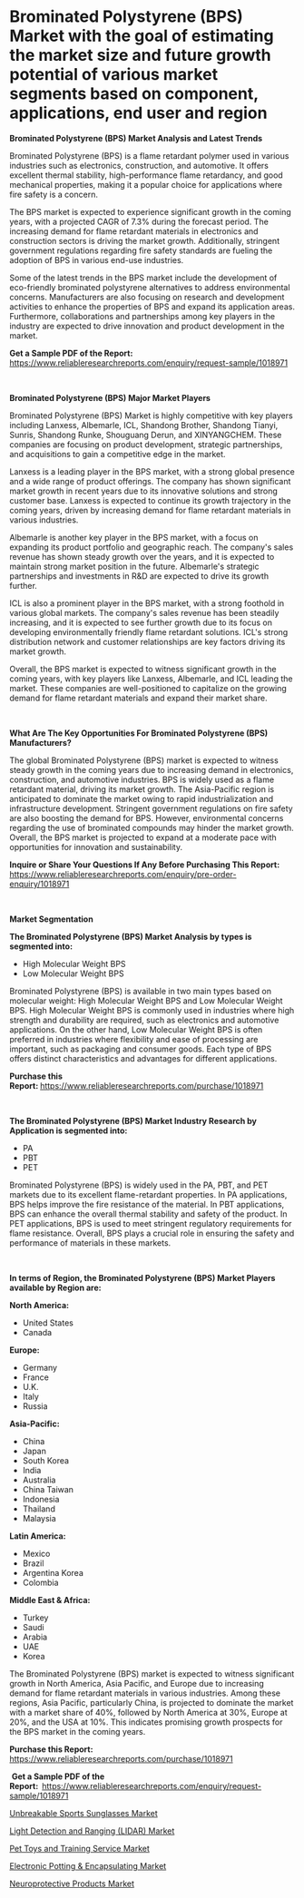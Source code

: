 <p><h1>Brominated Polystyrene (BPS) Market with the goal of estimating the market size and future growth potential of various market segments based on component, applications, end user and region</h1></p><p><strong>Brominated Polystyrene (BPS) Market Analysis and Latest Trends</strong></p>
<p><p>Brominated Polystyrene (BPS) is a flame retardant polymer used in various industries such as electronics, construction, and automotive. It offers excellent thermal stability, high-performance flame retardancy, and good mechanical properties, making it a popular choice for applications where fire safety is a concern.</p><p>The BPS market is expected to experience significant growth in the coming years, with a projected CAGR of 7.3% during the forecast period. The increasing demand for flame retardant materials in electronics and construction sectors is driving the market growth. Additionally, stringent government regulations regarding fire safety standards are fueling the adoption of BPS in various end-use industries.</p><p>Some of the latest trends in the BPS market include the development of eco-friendly brominated polystyrene alternatives to address environmental concerns. Manufacturers are also focusing on research and development activities to enhance the properties of BPS and expand its application areas. Furthermore, collaborations and partnerships among key players in the industry are expected to drive innovation and product development in the market.</p></p>
<p><strong>Get a Sample PDF of the Report:&nbsp;</strong> <a href="https://www.reliableresearchreports.com/enquiry/request-sample/1018971">https://www.reliableresearchreports.com/enquiry/request-sample/1018971</a></p>
<p>&nbsp;</p>
<p><strong>Brominated Polystyrene (BPS) Major Market Players</strong></p>
<p><p>Brominated Polystyrene (BPS) Market is highly competitive with key players including Lanxess, Albemarle, ICL, Shandong Brother, Shandong Tianyi, Sunris, Shandong Runke, Shouguang Derun, and XINYANGCHEM. These companies are focusing on product development, strategic partnerships, and acquisitions to gain a competitive edge in the market.</p><p>Lanxess is a leading player in the BPS market, with a strong global presence and a wide range of product offerings. The company has shown significant market growth in recent years due to its innovative solutions and strong customer base. Lanxess is expected to continue its growth trajectory in the coming years, driven by increasing demand for flame retardant materials in various industries.</p><p>Albemarle is another key player in the BPS market, with a focus on expanding its product portfolio and geographic reach. The company's sales revenue has shown steady growth over the years, and it is expected to maintain strong market position in the future. Albemarle's strategic partnerships and investments in R&D are expected to drive its growth further.</p><p>ICL is also a prominent player in the BPS market, with a strong foothold in various global markets. The company's sales revenue has been steadily increasing, and it is expected to see further growth due to its focus on developing environmentally friendly flame retardant solutions. ICL's strong distribution network and customer relationships are key factors driving its market growth.</p><p>Overall, the BPS market is expected to witness significant growth in the coming years, with key players like Lanxess, Albemarle, and ICL leading the market. These companies are well-positioned to capitalize on the growing demand for flame retardant materials and expand their market share.</p></p>
<p>&nbsp;</p>
<p><strong>What Are The Key Opportunities For Brominated Polystyrene (BPS) Manufacturers?</strong></p>
<p><p>The global Brominated Polystyrene (BPS) market is expected to witness steady growth in the coming years due to increasing demand in electronics, construction, and automotive industries. BPS is widely used as a flame retardant material, driving its market growth. The Asia-Pacific region is anticipated to dominate the market owing to rapid industrialization and infrastructure development. Stringent government regulations on fire safety are also boosting the demand for BPS. However, environmental concerns regarding the use of brominated compounds may hinder the market growth. Overall, the BPS market is projected to expand at a moderate pace with opportunities for innovation and sustainability.</p></p>
<p><strong>Inquire or Share Your Questions If Any Before Purchasing This Report:</strong> <a href="https://www.reliableresearchreports.com/enquiry/pre-order-enquiry/1018971">https://www.reliableresearchreports.com/enquiry/pre-order-enquiry/1018971</a></p>
<p>&nbsp;</p>
<p><strong>Market Segmentation</strong></p>
<p><strong>The Brominated Polystyrene (BPS) Market Analysis by types is segmented into:</strong></p>
<p><ul><li>High Molecular Weight BPS</li><li>Low Molecular Weight BPS</li></ul></p>
<p><p>Brominated Polystyrene (BPS) is available in two main types based on molecular weight: High Molecular Weight BPS and Low Molecular Weight BPS. High Molecular Weight BPS is commonly used in industries where high strength and durability are required, such as electronics and automotive applications. On the other hand, Low Molecular Weight BPS is often preferred in industries where flexibility and ease of processing are important, such as packaging and consumer goods. Each type of BPS offers distinct characteristics and advantages for different applications.</p></p>
<p><strong>Purchase this Report:&nbsp;</strong><a href="https://www.reliableresearchreports.com/purchase/1018971">https://www.reliableresearchreports.com/purchase/1018971</a></p>
<p>&nbsp;</p>
<p><strong>The Brominated Polystyrene (BPS) Market Industry Research by Application is segmented into:</strong></p>
<p><ul><li>PA</li><li>PBT</li><li>PET</li></ul></p>
<p><p>Brominated Polystyrene (BPS) is widely used in the PA, PBT, and PET markets due to its excellent flame-retardant properties. In PA applications, BPS helps improve the fire resistance of the material. In PBT applications, BPS can enhance the overall thermal stability and safety of the product. In PET applications, BPS is used to meet stringent regulatory requirements for flame resistance. Overall, BPS plays a crucial role in ensuring the safety and performance of materials in these markets.</p></p>
<p>&nbsp;</p>
<p><strong>In terms of Region, the Brominated Polystyrene (BPS) Market Players available by Region are:</strong></p>
<p>
    <p> <strong> North America: </strong>
        <ul>
            <li>United States</li>
            <li>Canada</li>
        </ul>
        </p> 
    <p> <strong> Europe: </strong>
        <ul>
            <li>Germany</li>
            <li>France</li>
            <li>U.K.</li>
            <li>Italy</li>
            <li>Russia</li>
        </ul>
        </p> 
    <p> <strong> Asia-Pacific: </strong>
        <ul>
            <li>China</li>
            <li>Japan</li>
            <li>South Korea</li>
            <li>India</li>
            <li>Australia</li>
            <li>China Taiwan</li>
            <li>Indonesia</li>
            <li>Thailand</li>
            <li>Malaysia</li>
        </ul>
        </p> 
    <p> <strong> Latin America: </strong>
        <ul>
            <li>Mexico</li>
            <li>Brazil</li>
            <li>Argentina Korea</li>
            <li>Colombia</li>
        </ul>
        </p> 
    <p> <strong> Middle East & Africa: </strong>
        <ul>
            <li>Turkey</li>
            <li>Saudi</li>
            <li>Arabia</li>
            <li>UAE</li>
            <li>Korea</li>
        </ul>
    </p>
    </p>
<p><p>The Brominated Polystyrene (BPS) market is expected to witness significant growth in North America, Asia Pacific, and Europe due to increasing demand for flame retardant materials in various industries. Among these regions, Asia Pacific, particularly China, is projected to dominate the market with a market share of 40%, followed by North America at 30%, Europe at 20%, and the USA at 10%. This indicates promising growth prospects for the BPS market in the coming years.</p></p>
<p><strong>Purchase this Report: </strong><a href="https://www.reliableresearchreports.com/purchase/1018971">https://www.reliableresearchreports.com/purchase/1018971</a></p>
<p>&nbsp;<strong>Get a Sample PDF of the Report:&nbsp;&nbsp;</strong><a href="https://www.reliableresearchreports.com/enquiry/request-sample/1018971">https://www.reliableresearchreports.com/enquiry/request-sample/1018971</a></p>
<p><strong></strong></p>
<p><p><a href="https://issuu.com/reportprime-2/docs/unbreakable-sports-sunglasses-market-size-2030.ppt">Unbreakable Sports Sunglasses Market</a></p><p><a href="https://github.com/jsmusil/Market-Research-Report-List-1/blob/main/light-detection-and-ranging-lidar-market.md">Light Detection and Ranging (LIDAR) Market</a></p><p><a href="https://issuu.com/reportprime-2/docs/pet-toys-and-training-service-market-size-2030.ppt">Pet Toys and Training Service Market</a></p><p><a href="https://github.com/yemakinde/Market-Research-Report-List-1/blob/main/electronic-potting-encapsulating-market.md">Electronic Potting & Encapsulating Market</a></p><p><a href="https://github.com/bmorecock/Market-Research-Report-List-1/blob/main/neuroprotective-products-market.md">Neuroprotective Products Market</a></p></p>